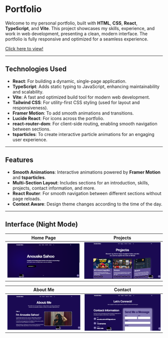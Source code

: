 # Portfolio

Welcome to my personal portfolio, built with **HTML**, **CSS**, **React**, **TypeScript**, and **Vite**. This project showcases my skills, experience, and work in web development, presenting a clean, modern interface. The portfolio is fully responsive and optimized for a seamless experience.

[Click here to view!](https://6805355a90e7b577ae6ff99b--delightful-arithmetic-666a3a.netlify.app/)

---

## Technologies Used

- **React**: For building a dynamic, single-page application.
- **TypeScript**: Adds static typing to JavaScript, enhancing maintainability and scalability.
- **Vite**: A fast and optimized build tool for modern web development.
- **Tailwind CSS**: For utility-first CSS styling (used for layout and responsiveness).
- **Framer Motion**: To add smooth animations and transitions.
- **Lucide React**: For icons across the portfolio.
- **react-router-dom**: For client-side routing, enabling smooth navigation between sections.
- **tsparticles**: To create interactive particle animations for an engaging user experience.

---

## Features

- **Smooth Animations**: Interactive animations powered by **Framer Motion** and **tsparticles**.
- **Multi-Section Layout**: Includes sections for an introduction, skills, projects, contact information, and more.
- **React Router**: For smooth navigation between different sections without page reloads.
- **Context Aware**: Design theme changes according to the time of the day.

---

## Interface (Night Mode)

| Home Page | Projects |
|-----------|------------|
| ![Home Page](./src/assets/pics/ss1.png) | ![Projects](./src/assets/pics/ss2.png) |

| About Me | Contact |
|-----------|------------|
| ![About Me](./src/assets/pics/ss3.png) | ![Contact](./src/assets/pics/ss4.png) |

